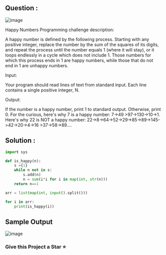 ## Question : 

![image](https://user-images.githubusercontent.com/78461084/197190092-6d3132b0-3f22-4008-8548-bff62031c14a.png)

Happy Numbers
Programming challenge description:

A happy number is defined by the following process. Starting with any positive integer, replace the number by the sum of the squares of its digits, and repeat the process until the number equals 1 (where it will stay), or it loops endlessly in a cycle which does not include 1. Those numbers for which this process ends in 1 are happy numbers, while those that do not end in 1 are unhappy numbers.

Input:

Your program should read lines of text from standard input. Each line contains a single positive integer, N.

Output:

If the number is a happy number, print 1 to standard output. Otherwise, print 0.
For the curious, here's why 7 is a happy number: 7->49 >97->130->10->1. Here's why 22 is NOT a happy number: 22->8->64->52->29->85->89->145->42->20->4->16 >37->58->89....

## Solution :
```python
import sys

def is_happy(n):
    s ={1}
    while n not in s:
        s.add(n)
        n = sum(i*i for i in map(int, str(n)))
    return n==1

arr = list(map(int, input().split()))

for i in arr:
    print(is_happy(i))
 ```
 
 ## Sample Output
 ![image](https://user-images.githubusercontent.com/78461084/197190576-50c9de19-8612-4fe4-af2a-95138c35ba0e.png)

### Give this Project a Star :star:
